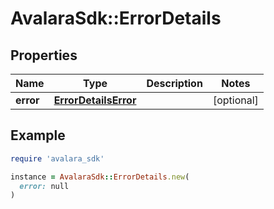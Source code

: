 # AvalaraSdk::ErrorDetails

## Properties

| Name | Type | Description | Notes |
| ---- | ---- | ----------- | ----- |
| **error** | [**ErrorDetailsError**](ErrorDetailsError.md) |  | [optional] |

## Example

```ruby
require 'avalara_sdk'

instance = AvalaraSdk::ErrorDetails.new(
  error: null
)
```

